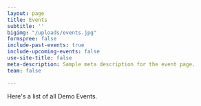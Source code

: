 ```yaml
---
layout: page
title: Events
subtitle: ''
bigimg: "/uploads/events.jpg"
formspree: false
include-past-events: true
include-upcoming-events: false
use-site-title: false
meta-description: Sample meta description for the event page.
team: false

---
```

Here's a list of all Demo Events.
